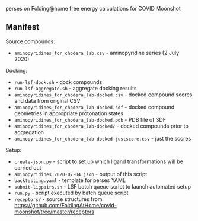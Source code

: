 perses on Folding@home free energy calculations for COVID Moonshot

## Manifest

Source compounds:
* `aminopyridines_for_chodera_lab.csv` - aminopyridine series (2 July 2020)

Docking:
* `run-lsf-dock.sh` - dock compounds
* `run-lsf-aggregate.sh` - aggregate docking results
* `aminopyridines_for_chodera_lab-docked.csv` - docked compound scores and data from original CSV
* `aminopyridines_for_chodera_lab-docked.sdf` - docked compound geometries in appropriate protonation states
* `aminopyridines_for_chodera_lab-docked.pdb` - PDB file of SDF 
* `aminopyridines_for_chodera_lab-docked/` - docked compounds prior to aggregation
* `aminopyridines_for_chodera_lab-docked-justscore.csv` - just the scores

Setup:
* `create-json.py` - script to set up which ligand transformations will be carried out
* `aminopyridines 2020-07-04.json` - output of this script
* `backtesting.yaml` - template for perses YAML
* `submit-ligpairs.sh` - LSF batch queue script to launch automated setup
* `run.py` - script executed by batch queue script
* `receptors/` - source structures from https://github.com/FoldingAtHome/covid-moonshot/tree/master/receptors
